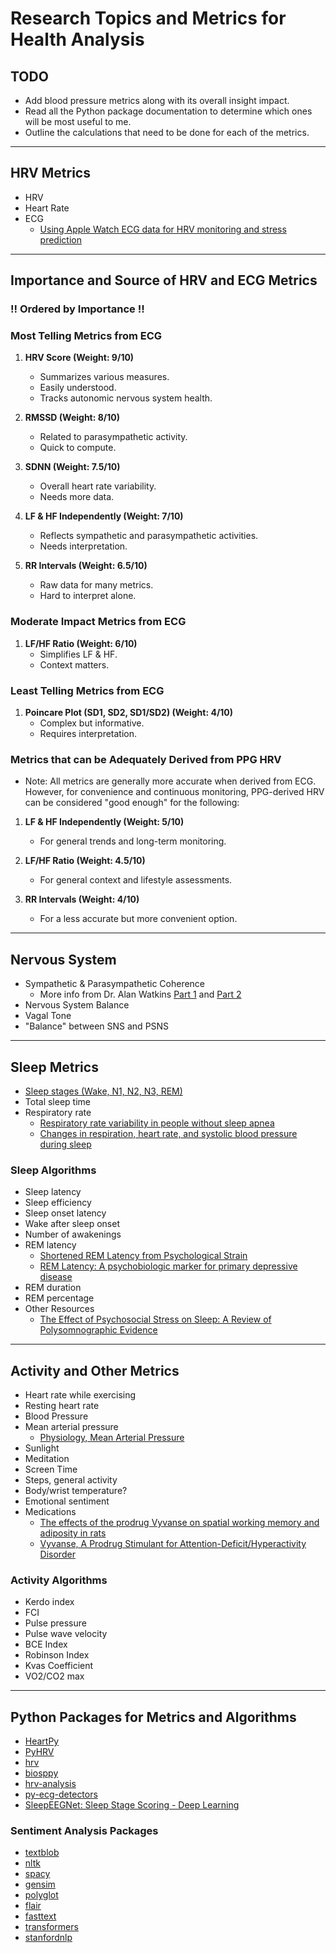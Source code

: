 # Research Topics and Metrics for Health Analysis

## TODO

- Add blood pressure metrics along with its overall insight impact.
- Read all the Python package documentation to determine which ones will be most useful to me.
- Outline the calculations that need to be done for each of the metrics.

---

## HRV Metrics

- HRV
- Heart Rate
- ECG
  - [Using Apple Watch ECG data for HRV monitoring and stress prediction](https://pubmed.ncbi.nlm.nih.gov/36569803/)

---

## Importance and Source of HRV and ECG Metrics
### !! Ordered by Importance !!

### Most Telling Metrics from ECG

1. **HRV Score (Weight: 9/10)**
   - Summarizes various measures.
   - Easily understood.
   - Tracks autonomic nervous system health.

2. **RMSSD (Weight: 8/10)**
   - Related to parasympathetic activity.
   - Quick to compute.

3. **SDNN (Weight: 7.5/10)**
   - Overall heart rate variability.
   - Needs more data.

4. **LF & HF Independently (Weight: 7/10)**
   - Reflects sympathetic and parasympathetic activities.
   - Needs interpretation.

5. **RR Intervals (Weight: 6.5/10)**
   - Raw data for many metrics.
   - Hard to interpret alone.

### Moderate Impact Metrics from ECG

1. **LF/HF Ratio (Weight: 6/10)**
   - Simplifies LF & HF.
   - Context matters.

### Least Telling Metrics from ECG

1. **Poincare Plot (SD1, SD2, SD1/SD2) (Weight: 4/10)**
   - Complex but informative.
   - Requires interpretation.

### Metrics that can be Adequately Derived from PPG HRV

- Note: All metrics are generally more accurate when derived from ECG. However, for convenience and continuous monitoring, PPG-derived HRV can be considered "good enough" for the following:

1. **LF & HF Independently (Weight: 5/10)**
   - For general trends and long-term monitoring.

2. **LF/HF Ratio (Weight: 4.5/10)**
   - For general context and lifestyle assessments.

3. **RR Intervals (Weight: 4/10)**
   - For a less accurate but more convenient option.

---

## Nervous System

- Sympathetic & Parasympathetic Coherence
    - More info from Dr. Alan Watkins [Part 1](https://youtu.be/q06YIWCR2Js?si=CEQqyBROOto1FCww) and [Part 2](https://youtu.be/Q_fFattg8N0?si=p20w-aUUBnXMgY6e)
- Nervous System Balance
- Vagal Tone
- "Balance" between SNS and PSNS

---

## Sleep Metrics

- [Sleep stages (Wake, N1, N2, N3, REM)](https://www.ncbi.nlm.nih.gov/books/NBK526132/)
- Total sleep time
- Respiratory rate
  - [Respiratory rate variability in people without sleep apnea](https://doi.org/10.14814/phy2.12949)
  - [Changes in respiration, heart rate, and systolic blood pressure during sleep](https://doi.org/10.1152/jappl.1964.19.3.417)

### Sleep Algorithms

- Sleep latency
- Sleep efficiency
- Sleep onset latency
- Wake after sleep onset
- Number of awakenings
- REM latency
  - [Shortened REM Latency from Psychological Strain](https://doi.org/10.1111/j.1469-8986.1987.tb00293.x)
  - [REM Latency: A psychobiologic marker for primary depressive disease](https://europepmc.org/article/med/183839)
- REM duration
- REM percentage
- Other Resources
  - [The Effect of Psychosocial Stress on Sleep: A Review of Polysomnographic Evidence](https://doi.org/10.1080/15402000701557383)

---

## Activity and Other Metrics

- Heart rate while exercising
- Resting heart rate
- Blood Pressure
- Mean arterial pressure
  - [Physiology, Mean Arterial Pressure](https://europepmc.org/article/nbk/nbk538226)
- Sunlight
- Meditation
- Screen Time
- Steps, general activity
- Body/wrist temperature?
- Emotional sentiment
- Medications
  - [The effects of the prodrug Vyvanse on spatial working memory and adiposity in rats](https://www.sciencedirect.com/science/article/abs/pii/S009130571830618X)
  - [Vyvanse, A Prodrug Stimulant for Attention-Deficit/Hyperactivity Disorder](https://www.ncbi.nlm.nih.gov/pmc/articles/PMC2873712/)

### Activity Algorithms

- Kerdo index
- FCI
- Pulse pressure
- Pulse wave velocity
- BCE Index
- Robinson Index
- Kvas Coefficient
- VO2/CO2 max

---

## Python Packages for Metrics and Algorithms

- [HeartPy](https://python-heart-rate-analysis-toolkit.readthedocs.io/en/latest/)
- [PyHRV](https://pyhrv.readthedocs.io/en/latest/)
- [hrv](https://hrv.readthedocs.io/en/latest/)
- [biosppy](https://biosppy.readthedocs.io/en/stable/)
- [hrv-analysis](https://aura-healthcare.github.io/hrv-analysis/)
- [py-ecg-detectors](https://pypi.org/project/py-ecg-detectors/)
- [SleepEEGNet: Sleep Stage Scoring - Deep Learning](https://github.com/MousaviSajad/SleepEEGNet)

### Sentiment Analysis Packages

- [textblob](https://textblob.readthedocs.io/en/dev/)
- [nltk](https://www.nltk.org/)
- [spacy](https://spacy.io/)
- [gensim](https://radimrehurek.com/gensim/)
- [polyglot](https://polyglot.readthedocs.io/en/latest/)
- [flair](https://flairnlp.github.io/)
- [fasttext](https://fasttext.cc/)
- [transformers](https://huggingface.co/transformers/)
- [stanfordnlp](https://stanfordnlp.github.io/stanfordnlp/)

